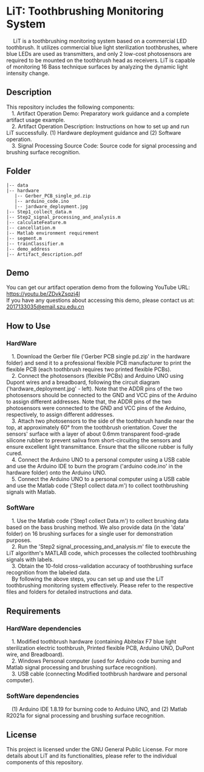 # LiT: Toothbrushing Monitoring System
&emsp; LiT is a toothbrushing monitoring system based on a commercial LED toothbrush. It utilizes commercial blue light sterilization toothbrushes, where blue LEDs are used as transmitters, and only 2 low-cost photosensors are required to be mounted on the toothbrush head as receivers. LiT is capable of monitoring 16 Bass technique surfaces by analyzing the dynamic light intensity change.

## Description
This repository includes the following components:  
&emsp;1. Artifact Operation Demo: Preparatory work guidance and a complete artifact usage example.  
&emsp;2. Artifact Operation Description: Instructions on how to set up and run LiT successfully. (1) Hardware deployment guidance and (2) Software operation.  
&emsp;3. Signal Processing Source Code: Source code for signal processing and brushing surface recognition.  
 
 ## Folder
 ```
|-- data  
|-- hardware  
    |-- Gerber_PCB_single_pd.zip  
    |-- arduino_code.ino  
    |-- jardware_deployment.jpg  
|-- Step1_collect_data.m  
|-- Step2_signal_processing_and_analysis.m  
|-- calculateFeature.m  
|-- cancellation.m  
|-- Matlab environment requirement  
|-- segment.m  
|-- trainClassifier.m
|-- demo_address
|-- Artifact_description.pdf
```

## Demo
You can get our artifact operation demo from the following YouTube URL: 
https://youtu.be/ZDvkZsqzj4I  
If you have any questions about accessing this demo, please contact us at: 2017133035@email.szu.edu.cn

## How to Use
### HardWare
&emsp;1. Download the Gerber file ('Gerber PCB single pd.zip' in the hardware folder) and send it to a professional flexible PCB manufacturer to print the flexible PCB (each toothbrush requires two printed flexible PCBs).   
&emsp;2. Connect the photosensors (flexible PCBs) and Arduino UNO using Dupont wires and a breadboard, following the circuit diagram ('hardware_deployment.jpg' - left). Note that the ADDR pins of the two photosensors should be connected to the GND and VCC pins of the Arduino to assign different addresses.
Note that, the ADDR pins of the two photosensors were connected to the GND and VCC pins of the Arduino, respectively, to assign different addresses.  
&emsp;3. Attach two photosensors to the side of the toothbrush handle near the top, at approximately 60° from the toothbrush orientation. Cover the sensors' surface with a layer of about 0.6mm transparent food-grade silicone rubber to prevent saliva from short-circuiting the sensors and ensure excellent light transmittance. Ensure that the silicone rubber is fully cured.  
&emsp;4. Connect the Arduino UNO to a personal computer using a USB cable and use the Arduino IDE to burn the program ('arduino code.ino' in the hardware folder) onto the Arduino UNO.  
&emsp;5. Connect the Arduino UNO to a personal computer using a USB cable and use the Matlab code ('Step1 collect data.m') to collect toothbrushing signals with Matlab.  
### SoftWare
&emsp;1. Use the Matlab code ('Step1 collect Data.m') to collect brushing data based on the bass brushing method. We also provide data (in the 'data' folder) on 16 brushing surfaces for a single user for demonstration purposes.  
&emsp;2. Run the 'Step2 signal_processing_and_analysis.m' file to execute the LiT algorithm's MATLAB code, which processes the collected toothbrushing signals with labels.  
&emsp;3. Obtain the 10-fold cross-validation accuracy of toothbrushing surface recognition from the labeled data.   
&emsp;By following the above steps, you can set up and use the LiT toothbrushing monitoring system effectively. Please refer to the respective files and folders for detailed instructions and data.

## Requirements
### HardWare dependencies
&emsp;1. Modified toothbrush hardware (containing Abitelax F7 blue light sterilization electric toothbrush, Printed flexible PCB, Arduino UNO, DuPont wire, and Breadboard).  
&emsp;2. Windows Personal computer (used for Arduino code burning and Matlab signal processing and brushing surface recognition).  
&emsp;3. USB cable (connecting Modified toothbrush hardware and personal computer).
### SoftWare dependencies
&emsp;(1) Arduino IDE 1.8.19 for burning code to Arduino UNO, and (2) Matlab R2021a for signal processing and brushing surface recognition.
## License
This project is licensed under the GNU General Public License.
For more details about LiT and its functionalities, please refer to the individual components of this repository.
